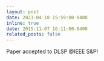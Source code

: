 ```yaml
---
layout: post
date: 2023-04-18 15:59:00-0400
inline: true
date: 2015-11-07 16:11:00-0400
related_posts: false
---
```


Paper accepted to DLSP @IEEE S&P!
